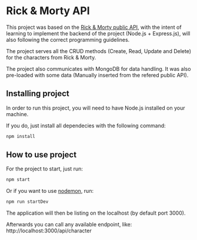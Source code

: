 # **Rick & Morty API**

This project was based on the [Rick & Morty public API](https://rickandmortyapi.com/api), with the intent of learning to implement the backend of the project (Node.js + Express.js), will also following the correct programming guidelines.

The project serves all the CRUD methods (Create, Read, Update and Delete) for the characters from Rick & Morty.

The project also communicates with MongoDB for data handling. It was also pre-loaded with some data (Manually inserted from the refered public API).

## **Installing project**

In order to run this project, you will need to have Node.js installed on your machine.

If you do, just install all dependecies with the following command:

```sh
npm install
```

## **How to use project**

For the project to start, just run:

```sh
npm start
```

Or if you want to use [nodemon](https://www.npmjs.com/package/nodemon), run:

```sh
npm run startDev
```

The application will then be listing on the localhost (by default port 3000).

Afterwards you can call any available endpoint, like:
http://localhost:3000/api/character
